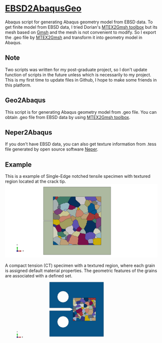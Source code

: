 # [EBSD2AbaqusGeo](https://github.com/kun-Jiang/EBSD2AbaqusGeo)
Abaqus script for generating Abaqus geometry model from EBSD data.
To get finite model from EBSD data, I tried Dorian's [MTEX2Gmsh toolbox](https://github.com/DorianDepriester/MTEX2Gmsh) but its mesh based on [Gmsh](http://gmsh.info/) and the mesh is not convenient to modify. So I export the .geo file by [MTEX2Gmsh](https://github.com/DorianDepriester/MTEX2Gmsh) and transform it into geometry model in Abaqus.

## Note ##
Two scripts was written for my post-graduate project, so I don't update function of scripts in the future unless which is necessarily to my project. This is my first time to update files in Github, I hope to make some friends in this platform.

## Geo2Abaqus ##
This script is for generating Abaqus geometry model from .geo file. You can obtain .geo file from EBSD data by using [MTEX2Gmsh toolbox](https://github.com/DorianDepriester/MTEX2Gmsh).

## Neper2Abaqus ##
If you don't have EBSD data, you can also get texture information from .tess file generated by open source software [Neper](https://neper.info/index.html).

## Example ##
This is a example of Single-Edge notched tensile specimen with textured region located at the crack tip.
![aachen example](Geo2Abaqus/Voronoi_Crack.png)

A compact tension (CT) specimen with a textured region, where each grain is assigned default material properties. The geometric features of the grains are associated with a defined set.
![CT_specimen](CT_Specimen\CT_Crack.png)
